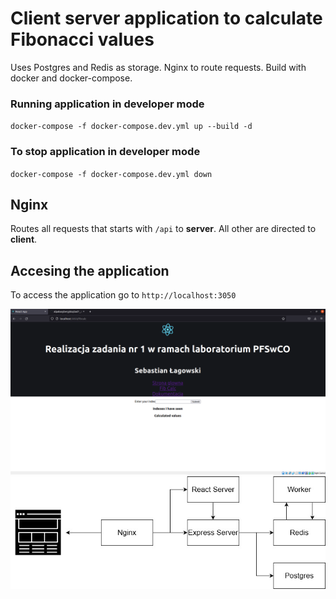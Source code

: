 # Client server application to calculate Fibonacci values
Uses Postgres and Redis as storage. Nginx to route requests. Build with docker and docker-compose.

### Running application in developer mode
`docker-compose -f docker-compose.dev.yml up --build -d`
### To stop application in developer mode
`docker-compose -f docker-compose.dev.yml down`

## Nginx
Routes all requests that starts with `/api` to **server**. All other are directed to **client**.

## Accesing the application
To access the application go to `http://localhost:3050`

![alt text](ss.png)
![alt text](/client/src/Diagram.jpg)

